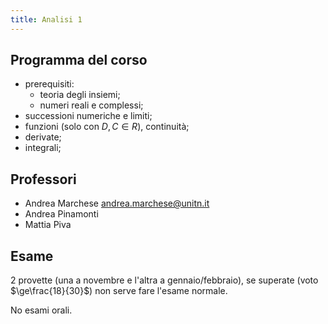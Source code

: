 ```yaml
---
title: Analisi 1
---
```


## Programma del corso

- prerequisiti:
  - teoria degli insiemi;
  - numeri reali e complessi;
- successioni numeriche e limiti;
- funzioni (solo con $D,C\in{R}$), continuità;
- derivate;
- integrali;

## Professori

- Andrea Marchese [andrea.marchese@unitn.it](mailto:andrea.marchese@unitn.it)
- Andrea Pinamonti
- Mattia Piva

## Esame

2 provette (una a novembre e l'altra a gennaio/febbraio), se superate (voto
$\ge\frac{18}{30}$) non serve fare l'esame normale.

No esami orali.
